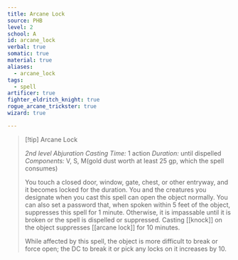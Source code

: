 ```yaml
---
title: Arcane Lock
source: PHB
level: 2
school: A
id: arcane_lock
verbal: true
somatic: true
material: true
aliases:
  - arcane_lock
tags:
  - spell
artificer: true
fighter_eldritch_knight: true
rogue_arcane_trickster: true
wizard: true

---
```

>[!tip] Arcane Lock
>
> *2nd level Abjuration*
> *Casting Time:* 1 action
> *Duration:* until dispelled
> *Components:* V, S, M(gold dust worth at least 25 gp, which the spell consumes)
>
>You touch a closed door, window, gate, chest, or other entryway, and it becomes locked for the duration. You and the creatures you designate when you cast this spell can open the object normally. You can also set a password that, when spoken within 5 feet of the object, suppresses this spell for 1 minute. Otherwise, it is impassable until it is broken or the spell is dispelled or suppressed. Casting [[knock]] on the object suppresses [[arcane lock]] for 10 minutes.
>
>While affected by this spell, the object is more difficult to break or force open; the DC to break it or pick any locks on it increases by 10.
>

